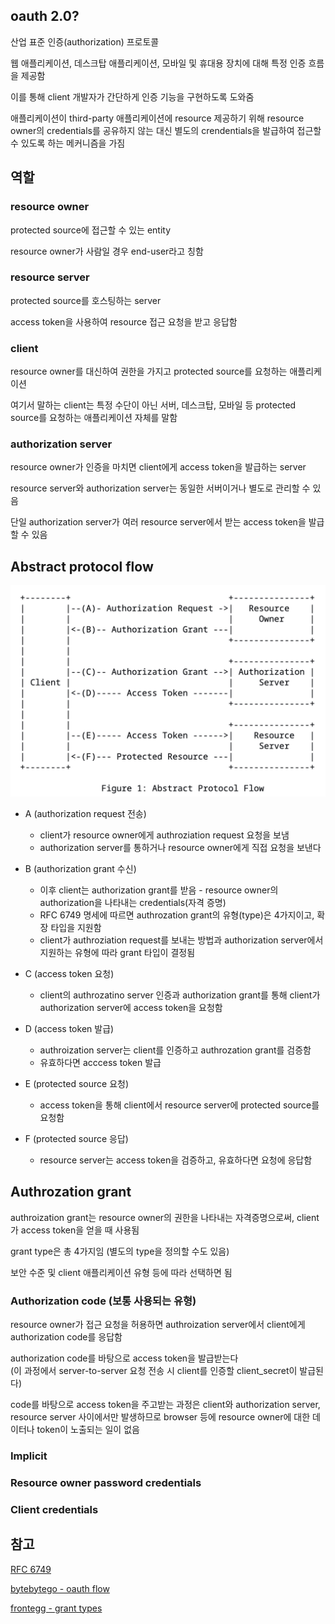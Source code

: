 ## oauth 2.0?

산업 표준 인증(authorization) 프로토콜

웹 애플리케이션, 데스크탑 애플리케이션, 모바일 및 휴대용 장치에 대해 특정 인증 흐름을 제공함

이를 통해 client 개발자가 간단하게 인증 기능을 구현하도록 도와줌

애플리케이션이 third-party 애플리케이션에 resource 제공하기 위해 resource owner의 credentials를 공유하지 않는 대신 별도의 crendentials을 발급하여 접근할 수 있도록 하는 메커니즘을 가짐

## 역할

### resource owner

protected source에 접근할 수 있는 entity

resource owner가 사람일 경우 end-user라고 칭함

### resource server

protected source를 호스팅하는 server

access token을 사용하여 resource 접근 요청을 받고 응답함

### client

resource owner를 대신하여 권한을 가지고 protected source를 요청하는 애플리케이션

여기서 말하는 client는 특정 수단이 아닌 서버, 데스크탑, 모바일 등 protected source를 요청하는 애플리케이션 자체를 말함

### authorization server

resource owner가 인증을 마치면 client에게 access token을 발급하는 server

resource server와 authorization server는 동일한 서버이거나 별도로 관리할 수 있음

단일 authorization server가 여러 resource server에서 받는 access token을 발급할 수 있음

## Abstract protocol flow

![protocol flow](imgs/protocol-flow.png)

* A (authorization request 전송)
    * client가 resource owner에게 authroziation request 요청을 보냄
    * authorization server를 통하거나 resource owner에게 직접 요청을 보낸다

* B (authorization grant 수신)
    * 이후 client는 authorization grant를 받음 - resource owner의 authorization을 나타내는 credentials(자격 증명)
    * RFC 6749 명세에 따르면 authrozation grant의 유형(type)은 4가지이고, 확장 타입을 지원함
    * client가 authroziation request를 보내는 방법과 authorization server에서 지원하는 유형에 따라 grant 타입이 결정됨

* C (access token 요청)
    * client의 authrozatino server 인증과 authorization grant를 통해 client가 authorization server에 access token을 요청함

* D (access token 발급)
    * authroization server는 client를 인증하고 authrozation grant를 검증함
    * 유효하다면 acccess token 발급

* E (protected source 요청)
    * access token을 통해 client에서 resource server에 protected source를 요청함

* F (protected source 응답)
    * resource server는 access token을 검증하고, 유효하다면 요청에 응답함

## Authrozation grant

authroization grant는 resource owner의 권한을 나타내는 자격증명으로써, client가 access token을 얻을 때 사용됨

grant type은 총 4가지임 (별도의 type을 정의할 수도 있음)  

보안 수준 및 client 애플리케이션 유형 등에 따라 선택하면 됨

###  Authorization code (보통 사용되는 유형) 

resource owner가 접근 요청을 허용하면 authroization server에서 client에게 authorization code를 응답함

authorization code를 바탕으로 access token을 발급받는다  
(이 과정에서 server-to-server 요청 전송 시 client를 인증할 client_secret이 발급된다)

code를 바탕으로 access token을 주고받는 과정은 client와 authorization server, resource server 사이에서만 발생하므로  browser 등에 resource owner에 대한 데이터나 token이 노출되는 일이 없음

### Implicit

### Resource owner password credentials

### Client credentials


## 참고

[RFC 6749](https://datatracker.ietf.org/doc/html/rfc6749#section-1.1)

[bytebytego - oauth flow](https://blog.bytebytego.com/i/135955829/oauth-explained-with-simple-terms)

[frontegg - grant types](https://frontegg.com/blog/oauth-grant-types)
